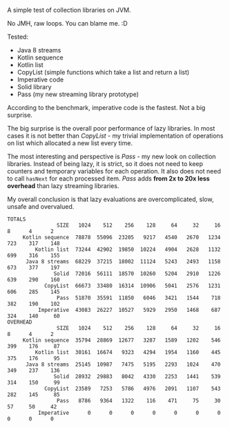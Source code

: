A simple test of collection libraries on JVM.

No JMH, raw loops. You can blame me. :D

Tested:

- Java 8 streams
- Kotlin sequence
- Kotlin list
- CopyList (simple functions which take a list and return a list)
- Imperative code
- Solid library
- Pass (my new streaming library prototype)

According to the benchmark, imperative code is the fastest. Not a big surprise.

The big surprise is the overall poor performance of lazy libraries.
In most cases it is not better than *CopyList* - my trivial implementation of
operations on list which allocated a new list every time.

The most interesting and perspective is *Pass* - my new look on collection libraries.
Instead of being lazy, it is strict, so it does not need to keep counters
and temporary variables for each operation. It also does not need to call
`hasNext` for each processed item.
*Pass* adds **from 2x to 20x less overhead** than lazy streaming libraries.

My overall conclusion is that lazy evaluations are
overcomplicated, slow, unsafe and overvalued.

```
TOTALS
                SIZE   1024    512    256    128     64     32     16      8      4      2
     Kotlin sequence  78878  55096  23205   9217   4540   2670   1234    723    317    148
         Kotlin list  73244  42902  19850  10224   4904   2628   1132    699    316    155
      Java 8 streams  68229  37215  18002  11124   5243   2493   1158    673    377    197
               Solid  72016  56111  18570  10260   5204   2910   1226    639    290    160
            CopyList  66673  33480  16314  10906   5041   2576   1231    606    285    145
                Pass  51870  35591  11850   6046   3421   1544    718    382    190    102
          Imperative  43083  26227  10527   5929   2950   1468    687    324    140     60
OVERHEAD
                SIZE   1024    512    256    128     64     32     16      8      4      2
     Kotlin sequence  35794  28869  12677   3287   1589   1202    546    399    176     87
         Kotlin list  30161  16674   9323   4294   1954   1160    445    375    176     95
      Java 8 streams  25145  10987   7475   5195   2293   1024    470    349    237    136
               Solid  28932  29883   8042   4330   2253   1441    539    314    150     99
            CopyList  23589   7253   5786   4976   2091   1107    543    282    145     85
                Pass   8786   9364   1322    116    471     75     30     57     50     42
          Imperative      0      0      0      0      0      0      0      0      0      0
```
